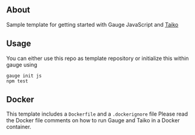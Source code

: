 ## About

Sample template for getting started with
Gauge JavaScript and [Taiko](https://taiko.dev) 

## Usage

You can either use this repo as template repository or
initialize this within gauge using 

```
gauge init js
npm test
```

## Docker

This template includes a `Dockerfile` and a `.dockerignore` file
Please read the Docker file comments on how to run Gauge and Taiko
in a Docker container. 
